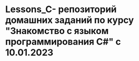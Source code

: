 # Lessons_C-  репозиторий домашних заданий по курсу "Знакомство с языком программирования С#" c 10.01.2023
